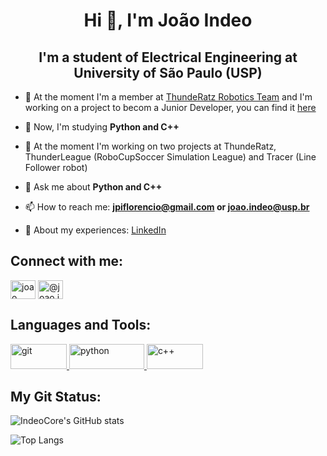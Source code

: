 <h1 align="center">Hi 👋, I'm João Indeo</h1>
<h2 align="center">I'm a student of Electrical Engineering at University of São Paulo (USP)</h2>


- 🔭 At the moment I'm a member at [ThundeRatz Robotics Team](https://github.com/ThundeRatz) and I'm working on a project to becom a Junior Developer, you can find it [here](https://github.com/IndeoCore/Project-Junior-Developer)

- 🌱 Now, I'm studying **Python and C++**

- 👯 At the moment I'm working on two projects at ThundeRatz, ThunderLeague (RoboCupSoccer Simulation League) and Tracer (Line Follower robot)

- 💬 Ask me about **Python and C++**

- 📫 How to reach me: **jpiflorencio@gmail.com or joao.indeo@usp.br**

- 📄 About my experiences: [LinkedIn](https://www.linkedin.com/in/joao-indeo)

<h2 align="left">Connect with me:</h2>
<p align="left">
<a href="https://linkedin.com/in/joao-indeo" target="blank"><img align="center" src="https://raw.githubusercontent.com/rahuldkjain/github-profile-readme-generator/master/src/images/icons/Social/linked-in-alt.svg" alt="joao indeo" height="30" width="40" /></a>
<a href="https://www.instagram.com/joao.indeo/" target="blank"><img align="center" src="https://raw.githubusercontent.com/rahuldkjain/github-profile-readme-generator/master/src/images/icons/Social/instagram.svg" alt="@joao.indeo" height="30" width="40" /></a>
</p>

<h2 align="left">Languages and Tools:</h2>
<p align="left"> <a href="https://git-scm.com/" target="_blank" rel="noreferrer"> <img src="https://img.shields.io/badge/GIT-E44C30?style=for-the-badge&logo=git&logoColor=white" alt="git" width="90" height="40"/> </a> <a href="https://www.python.org" target="_blank" rel="noreferrer"> <img src="https://img.shields.io/badge/Python-14354C?style=for-the-badge&logo=python&logoColor=white" alt="python" width="120" height="40"/> </a> <a href="https://cplusplus.com" target="_blank" rel="noreferrer"> <img src="https://img.shields.io/badge/C%2B%2B-00599C?style=for-the-badge&logo=c%2B%2B&logoColor=white" alt="c++" width="90" height="40"/> </a>
</p>

<h2 align="left">My Git Status:</h2>

![IndeoCore's GitHub stats](https://github-readme-stats.vercel.app/api?username=IndeoCore&show_icons=true&theme=radical)

![Top Langs](https://github-readme-stats.vercel.app/api/top-langs/?username=IndeoCore&layout=donut)
